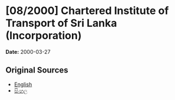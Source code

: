 # [08/2000] Chartered Institute of Transport of Sri Lanka (Incorporation)

**Date:** 2000-03-27

## Original Sources

- [English](https://documents.gov.lk/view/acts/2000/3/08-2000_E.pdf)
- [සිංහල](https://documents.gov.lk/view/acts/2000/3/08-2000_S.pdf)

